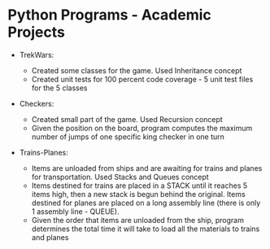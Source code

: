 # Python Programs - Academic Projects

* TrekWars:
  * Created some classes for the game. Used Inheritance concept
  * Created unit tests for 100 percent code coverage - 5 unit test files for the 5 classes
 
* Checkers:
  * Created small part of the game. Used Recursion concept
  * Given the position on the board, program computes the maximum number of jumps of one specific king checker in one turn
 
* Trains-Planes:
  * Items are unloaded from ships and are awaiting for trains and planes for transportation. Used Stacks and Queues concept
  * Items destined for trains are placed in a STACK until it reaches 5 items high, then a new stack is begun behind the original. Items destined for planes are placed on a long assembly line (there is only 1 assembly line - QUEUE). 
  * Given the order that items are unloaded from the ship, program determines the total time it will take to load all the materials to trains and planes

 
